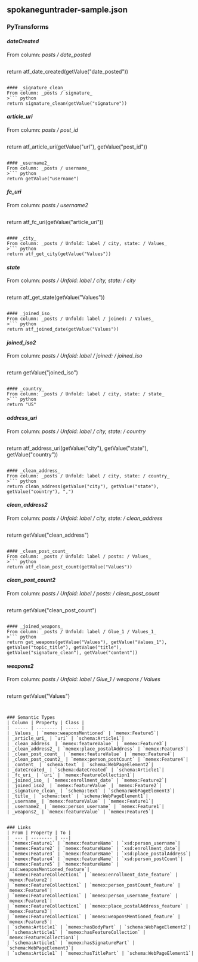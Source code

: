 ## spokaneguntrader-sample.json

### PyTransforms
#### _dateCreated_
From column: _posts / date_posted_
>``` python
return atf_date_created(getValue("date_posted"))
```

#### _signature_clean_
From column: _posts / signature_
>``` python
return signature_clean(getValue("signature"))
```

#### _article_uri_
From column: _posts / post_id_
>``` python
return atf_article_uri(getValue("url"), getValue("post_id"))
```

#### _username2_
From column: _posts / username_
>``` python
return getValue("username")
```

#### _fc_uri_
From column: _posts / username2_
>``` python
return atf_fc_uri(getValue("article_uri"))
```

#### _city_
From column: _posts / Unfold: label / city, state: / Values_
>``` python
return atf_get_city(getValue("Values"))
```

#### _state_
From column: _posts / Unfold: label / city, state: / city_
>``` python
return atf_get_state(getValue("Values"))
```

#### _joined_iso_
From column: _posts / Unfold: label / joined: / Values_
>``` python
return atf_joined_date(getValue("Values"))
```

#### _joined_iso2_
From column: _posts / Unfold: label / joined: / joined_iso_
>``` python
return getValue("joined_iso")
```

#### _country_
From column: _posts / Unfold: label / city, state: / state_
>``` python
return "US"
```

#### _address_uri_
From column: _posts / Unfold: label / city, state: / country_
>``` python
return atf_address_uri(getValue("city"), getValue("state"), getValue("country"))
```

#### _clean_address_
From column: _posts / Unfold: label / city, state: / country_
>``` python
return clean_address(getValue("city"), getValue("state"), getValue("country"), ",")
```

#### _clean_address2_
From column: _posts / Unfold: label / city, state: / clean_address_
>``` python
return getValue("clean_address")
```

#### _clean_post_count_
From column: _posts / Unfold: label / posts: / Values_
>``` python
return atf_clean_post_count(getValue("Values"))
```

#### _clean_post_count2_
From column: _posts / Unfold: label / posts: / clean_post_count_
>``` python
return getValue("clean_post_count")
```

#### _joined_weapons_
From column: _posts / Unfold: label / Glue_1 / Values_1_
>``` python
return get_weapons(getValue("Values"), getValue("Values_1"), getValue("topic_title"), getValue("title"), getValue("signature_clean"), getValue("content"))
```

#### _weapons2_
From column: _posts / Unfold: label / Glue_1 / weapons / Values_
>``` python
return getValue("Values")
```


### Semantic Types
| Column | Property | Class |
|  ----- | -------- | ----- |
| _Values_ | `memex:weaponsMentioned` | `memex:Feature5`|
| _article_uri_ | `uri` | `schema:Article1`|
| _clean_address_ | `memex:featureValue` | `memex:Feature3`|
| _clean_address2_ | `memex:place_postalAddress` | `memex:Feature3`|
| _clean_post_count_ | `memex:featureValue` | `memex:Feature4`|
| _clean_post_count2_ | `memex:person_postCount` | `memex:Feature4`|
| _content_ | `schema:text` | `schema:WebPageElement2`|
| _dateCreated_ | `schema:dateCreated` | `schema:Article1`|
| _fc_uri_ | `uri` | `memex:FeatureCollection1`|
| _joined_iso_ | `memex:enrollment_date` | `memex:Feature2`|
| _joined_iso2_ | `memex:featureValue` | `memex:Feature2`|
| _signature_clean_ | `schema:text` | `schema:WebPageElement3`|
| _title_ | `schema:text` | `schema:WebPageElement1`|
| _username_ | `memex:featureValue` | `memex:Feature1`|
| _username2_ | `memex:person_username` | `memex:Feature1`|
| _weapons2_ | `memex:featureValue` | `memex:Feature5`|


### Links
| From | Property | To |
|  --- | -------- | ---|
| `memex:Feature1` | `memex:featureName` | `xsd:person_username`|
| `memex:Feature2` | `memex:featureName` | `xsd:enrollment_date`|
| `memex:Feature3` | `memex:featureName` | `xsd:place_postalAddress`|
| `memex:Feature4` | `memex:featureName` | `xsd:person_postCount`|
| `memex:Feature5` | `memex:featureName` | `xsd:weaponsMentioned_feature`|
| `memex:FeatureCollection1` | `memex:enrollment_date_feature` | `memex:Feature2`|
| `memex:FeatureCollection1` | `memex:person_postCount_feature` | `memex:Feature4`|
| `memex:FeatureCollection1` | `memex:person_username_feature` | `memex:Feature1`|
| `memex:FeatureCollection1` | `memex:place_postalAddress_feature` | `memex:Feature3`|
| `memex:FeatureCollection1` | `memex:weaponsMentioned_feature` | `memex:Feature5`|
| `schema:Article1` | `memex:hasBodyPart` | `schema:WebPageElement2`|
| `schema:Article1` | `memex:hasFeatureCollection` | `memex:FeatureCollection1`|
| `schema:Article1` | `memex:hasSignaturePart` | `schema:WebPageElement3`|
| `schema:Article1` | `memex:hasTitlePart` | `schema:WebPageElement1`|
